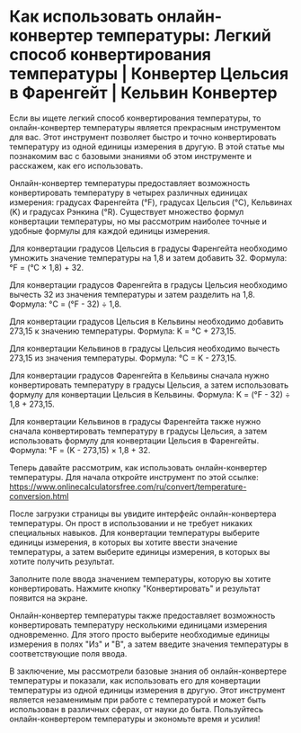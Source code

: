 Как использовать онлайн-конвертер температуры: Легкий способ конвертирования температуры | Конвертер Цельсия в Фаренгейт | Кельвин Конвертер
============================================================================================================================================

Если вы ищете легкий способ конвертирования температуры, то онлайн-конвертер температуры является прекрасным инструментом для вас. Этот инструмент позволяет быстро и точно конвертировать температуру из одной единицы измерения в другую. В этой статье мы познакомим вас с базовыми знаниями об этом инструменте и расскажем, как его использовать.

Онлайн-конвертер температуры предоставляет возможность конвертировать температуру в четырех различных единицах измерения: градусах Фаренгейта (°F), градусах Цельсия (°C), Кельвинах (K) и градусах Рэнкина (°R). Существует множество формул конвертации температуры, но мы рассмотрим наиболее точные и удобные формулы для каждой единицы измерения.

Для конвертации градусов Цельсия в градусы Фаренгейта необходимо умножить значение температуры на 1,8 и затем добавить 32. Формула: °F = (°C × 1,8) + 32.

Для конвертации градусов Фаренгейта в градусы Цельсия необходимо вычесть 32 из значения температуры и затем разделить на 1,8. Формула: °C = (°F - 32) ÷ 1,8.

Для конвертации градусов Цельсия в Кельвины необходимо добавить 273,15 к значению температуры. Формула: K = °C + 273,15.

Для конвертации Кельвинов в градусы Цельсия необходимо вычесть 273,15 из значения температуры. Формула: °C = K - 273,15.

Для конвертации градусов Фаренгейта в Кельвины сначала нужно конвертировать температуру в градусы Цельсия, а затем использовать формулу для конвертации Цельсия в Кельвины. Формула: K = (°F - 32) ÷ 1,8 + 273,15.

Для конвертации Кельвинов в градусы Фаренгейта также нужно сначала конвертировать температуру в градусы Цельсия, а затем использовать формулу для конвертации Цельсия в Фаренгейты. Формула: °F = (K - 273,15) × 1,8 + 32.

Теперь давайте рассмотрим, как использовать онлайн-конвертер температуры. Для начала откройте инструмент по этой ссылке: <https://www.onlinecalculatorsfree.com/ru/convert/temperature-conversion.html>

После загрузки страницы вы увидите интерфейс онлайн-конвертера температуры. Он прост в использовании и не требует никаких специальных навыков. Для конвертации температуры выберите единицы измерения, в которых вы хотите ввести значение температуры, а затем выберите единицы измерения, в которых вы хотите получить результат.

Заполните поле ввода значением температуры, которую вы хотите конвертировать. Нажмите кнопку "Конвертировать" и результат появится на экране.

Онлайн-конвертер температуры также предоставляет возможность конвертировать температуру несколькими единицами измерения одновременно. Для этого просто выберите необходимые единицы измерения в полях "Из" и "В", а затем введите значения температуры в соответствующие поля ввода.

В заключение, мы рассмотрели базовые знания об онлайн-конвертере температуры и показали, как использовать его для конвертации температуры из одной единицы измерения в другую. Этот инструмент является незаменимым при работе с температурой и может быть использован в различных сферах, от науки до быта. Пользуйтесь онлайн-конвертером температуры и экономьте время и усилия!